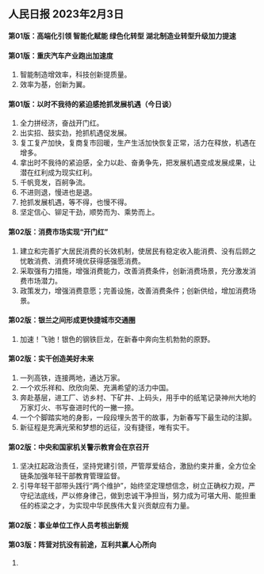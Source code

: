 ## 人民日报 2023年2月3日
#### 第01版：高端化引领 智能化赋能 绿色化转型 湖北制造业转型升级加力提速
#### 第01版：重庆汽车产业跑出加速度
1. 智能制造增效率，科技创新提质量。
2. 效率为基，创新为翼。
#### 第01版：以时不我待的紧迫感抢抓发展机遇（今日谈）
1. 全力拼经济，奋战开门红。
2. 出实招、鼓实劲，抢抓机遇促发展。
3. 复工复产加快，复商复市回暖，生产生活加快恢复正常，活力在释放，机遇在增多。
4. 拿出时不我待的紧迫感，全力以赴、奋勇争先，把发展机遇变成发展成果，让潜在红利成为现实红利。
5. 千帆竞发，百舸争流。
6. 不进则退，慢进也是退。
7. 抢抓发展机遇，等不得，也慢不得。
8. 坚定信心、铆足干劲，顺势而为、乘势而上。
#### 第02版：消费市场实现“开门红”
1. 建立和完善扩大居民消费的长效机制，使居民有稳定收入能消费、没有后顾之忧敢消费、消费环境优获得感强愿消费。
2. 采取强有力措施，增强消费能力，改善消费条件，创新消费场景，充分激发消费市场潜力。
3. 政策发力，增强消费意愿；完善设施，改善消费条件；创新供给，增加消费场景。
#### 第02版：银兰之间形成更快捷城市交通圈
1. 加速！飞驰！银色的钢铁巨龙，在新春中奔向生机勃勃的原野。
#### 第02版：实干创造美好未来
1. 一列高铁，连接两地，通达万家。
2. 一个欢乐祥和、欣欣向荣、充满希望的活力中国。
3. 奔赴基层，进工厂、访乡村、下矿井、上码头，用手中的纸笔记录神州大地的万家灯火、书写奋进时代的一撇一捺。
4. 一个个脚踏实地的身影，一段段埋头苦干的故事，为新春写下最生动的注脚。
5. 新征程是充满光荣和梦想的远征，没有捷径，唯有实干。
#### 第02版：中央和国家机关警示教育会在京召开
1. 坚决扛起政治责任，坚持党建引领，严管厚爱结合，激励约束并重，全方位全链条加强年轻干部教育管理监督。
2. 引导年轻干部带头践行“两个维护”，始终坚定理想信念，树立正确权力观，严守纪法底线，严以修身律己，做到忠诚干净担当，努力成为可堪大用、能担重任的栋梁之才，为实现中华民族伟大复兴贡献应有力量。
#### 第02版：事业单位工作人员考核出新规
#### 第03版：阵营对抗没有前途，互利共赢人心所向
1. 